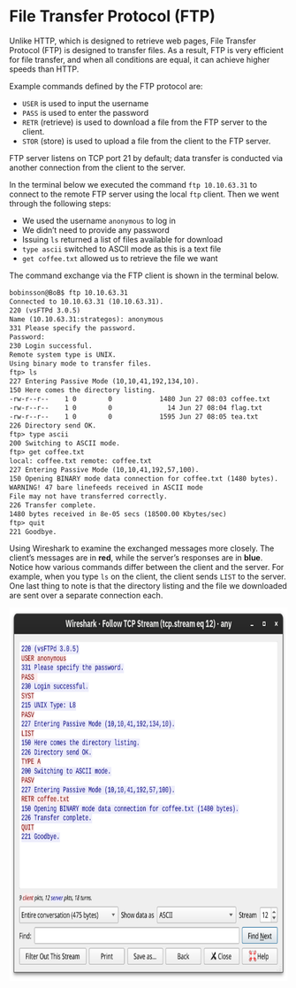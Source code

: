 # File Transfer Protocol (FTP)

Unlike HTTP, which is designed to retrieve web pages, File Transfer Protocol (FTP) is designed to transfer files. As a result, FTP is very efficient for file transfer, and when all conditions are equal, it can achieve higher speeds than HTTP.

Example commands defined by the FTP protocol are:

- `USER` is used to input the username
- `PASS` is used to enter the password
- `RETR` (retrieve) is used to download a file from the <span style="color: inherit;">FTP</span> server to the client.
- `STOR` (store) is used to upload a file from the client to the <span style="color: inherit;">FTP</span> server.

FTP server listens on TCP port 21 by default; data transfer is conducted via another connection from the client to the server.

In the terminal below we executed the command `ftp 10.10.63.31` to connect to the remote <span style="color: inherit;">FTP</span> server using the local `ftp` client. Then we went through the following steps:

- We used the username `anonymous` to log in
- We didn’t need to provide any password
- Issuing `ls` returned a list of files available for download
- `type ascii` switched to ASCII mode as this is a text file
- `get coffee.txt` allowed us to retrieve the file we want

The command exchange via the <span style="color: inherit;">FTP</span> client is shown in the terminal below.

```shell
bobinsson@BoB$ ftp 10.10.63.31
Connected to 10.10.63.31 (10.10.63.31).
220 (vsFTPd 3.0.5)
Name (10.10.63.31:strategos): anonymous
331 Please specify the password.
Password:
230 Login successful.
Remote system type is UNIX.
Using binary mode to transfer files.
ftp> ls
227 Entering Passive Mode (10,10,41,192,134,10).
150 Here comes the directory listing.
-rw-r--r--    1 0        0            1480 Jun 27 08:03 coffee.txt
-rw-r--r--    1 0        0              14 Jun 27 08:04 flag.txt
-rw-r--r--    1 0        0            1595 Jun 27 08:05 tea.txt
226 Directory send OK.
ftp> type ascii
200 Switching to ASCII mode.
ftp> get coffee.txt
local: coffee.txt remote: coffee.txt
227 Entering Passive Mode (10,10,41,192,57,100).
150 Opening BINARY mode data connection for coffee.txt (1480 bytes).
WARNING! 47 bare linefeeds received in ASCII mode
File may not have transferred correctly.
226 Transfer complete.
1480 bytes received in 8e-05 secs (18500.00 Kbytes/sec)
ftp> quit
221 Goodbye.
```

Using Wireshark to examine the exchanged messages more closely. The client’s messages are in **red**, while the server’s responses are in **blue**. Notice how various commands differ between the client and the server. For example, when you type `ls` on the client, the client sends `LIST` to the server. One last thing to note is that the directory listing and the file we downloaded are sent over a separate connection each.

<img src="../../_resources/5f04259cf9bf5b57aed2c476-1719849609513.png" alt="5f04259cf9bf5b57aed2c476-1719849609513.png" width="759" height="675" class="jop-noMdConv" style="display: block; margin: 0 auto;">